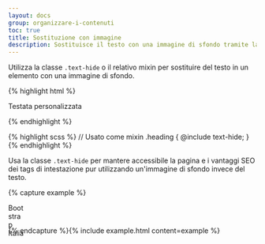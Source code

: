 ```yaml
---
layout: docs
group: organizzare-i-contenuti
toc: true
title: Sostituzione con immagine
description: Sostituisce il testo con una immagine di sfondo tramite la classe apposita.
---
```


Utilizza la classe `.text-hide` o il relativo mixin per sostituire del testo in un elemento con una immagine di sfondo.

{% highlight html %}

<p class="text-hide">Testata personalizzata</p>
{% endhighlight %}

{% highlight scss %}
// Usato come mixin
.heading {
@include text-hide;
}
{% endhighlight %}

Usa la classe `.text-hide` per mantere accessibile la pagina e i vantaggi SEO dei tags di intestazione pur utilizzando
un'immagine di sfondo invece del testo.

{% capture example %}

<p class="text-hide" style="background-image: url('{{ site.baseurl }}/docs/assets/img/favicons/favicon-32x32.png'); width: 32px; height: 32px;">Bootstrap Italia</p>
{% endcapture %}{% include example.html content=example %}
